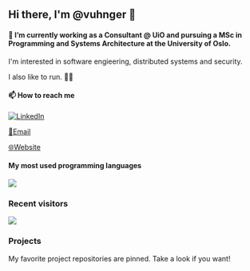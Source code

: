 ## Hi there, I'm @vuhnger 👋

#### 🔭 I’m currently working as a Consultant @ UiO and pursuing a MSc in Programming and Systems Architecture at the University of Oslo.

I'm interested in software engieering, distributed systems and security.

I also like to run. 🏃‍♂️

#### 📫 How to reach me

[![LinkedIn](https://img.shields.io/badge/LinkedIn-%230077B5.svg?logo=linkedin&logoColor=white)](https://linkedin.com/in/victoruhnger)

[📧Email](mailto:victou@ifi.uio.no)

[🌐Website](https://www.vuhnger.dev/home)

#### My most used programming languages
![](https://github-readme-stats.vercel.app/api/top-langs/?username=vuhnger&theme=dark&hide_border=false&include_all_commits=false&count_private=false&layout=compact)

### Recent visitors

[![](https://visitcount.itsvg.in/api?id=vuhnger&icon=2&color=12)](https://visitcount.itsvg.in)

### Projects

My favorite project repositories are pinned. Take a look if you want!
